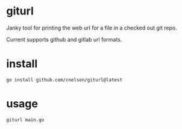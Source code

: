 # giturl
Janky tool for printing the web url for a file in a checked out git repo.

Current supports github and gitlab url formats.

# install
```
go install github.com/cnelson/giturl@latest
```

# usage
```
giturl main.go
```
